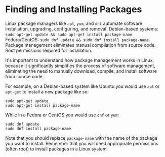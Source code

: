 # Finding and Installing Packages

Linux package managers like `apt`, `yum`, and `dnf` automate software installation, upgrading, configuring, and removal. Debian-based systems: `sudo apt-get update && sudo apt-get install package-name`. Fedora/CentOS: `sudo dnf update && sudo dnf install package-name`. Package management eliminates manual compilation from source code. Root permissions required for installation.

It's important to understand how package management works in Linux, because it significantly simplifies the process of software management, eliminating the need to manually download, compile, and install software from source code.

For example, on a Debian-based system like Ubuntu you would use `apt` or `apt-get` to install a new package like so:

```
sudo apt-get update
sudo apt-get install package-name
```

While in a Fedora or CentOS you would use `dnf` or `yum`:

```
sudo dnf update
sudo dnf install package-name
```

Note that you should replace `package-name` with the name of the package you want to install. Remember that you will need appropriate permissions (often root) to install packages in a Linux system.